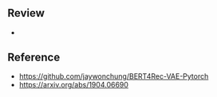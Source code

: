 #
## Review
-

## Reference
- https://github.com/jaywonchung/BERT4Rec-VAE-Pytorch
- https://arxiv.org/abs/1904.06690
